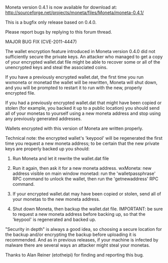 Moneta version 0.4.1 is now available for download at:
http://sourceforge.net/projects/moneta/files/Moneta/moneta-0.4.1/

This is a bugfix only release based on 0.4.0.

Please report bugs by replying to this forum thread.

MAJOR BUG FIX  (CVE-2011-4447)

The wallet encryption feature introduced in Moneta version 0.4.0 did not sufficiently secure the private keys. An attacker who
managed to get a copy of your encrypted wallet.dat file might be able to recover some or all of the unencrypted keys and steal the
associated coins.

If you have a previously encrypted wallet.dat, the first time you run wxmoneta or monetad the wallet will be rewritten, Moneta will
shut down, and you will be prompted to restart it to run with the new, properly encrypted file.

If you had a previously encrypted wallet.dat that might have been copied or stolen (for example, you backed it up to a public
location) you should send all of your monetas to yourself using a new moneta address and stop using any previously generated addresses.

Wallets encrypted with this version of Moneta are written properly.

Technical note: the encrypted wallet's 'keypool' will be regenerated the first time you request a new moneta address; to be certain that the
new private keys are properly backed up you should:

1. Run Moneta and let it rewrite the wallet.dat file

2. Run it again, then ask it for a new moneta address.
wxMoneta: new address visible on main window
monetad: run the 'walletpassphrase' RPC command to unlock the wallet,  then run the 'getnewaddress' RPC command.

3. If your encrypted wallet.dat may have been copied or stolen, send all of your monetas to the new moneta address.

4. Shut down Moneta, then backup the wallet.dat file.
IMPORTANT: be sure to request a new moneta address before backing up, so that the 'keypool' is regenerated and backed up.

"Security in depth" is always a good idea, so choosing a secure location for the backup and/or encrypting the backup before uploading it is recommended. And as in previous releases, if your machine is infected by malware there are several ways an attacker might steal your monetas.

Thanks to Alan Reiner (etotheipi) for finding and reporting this bug.
